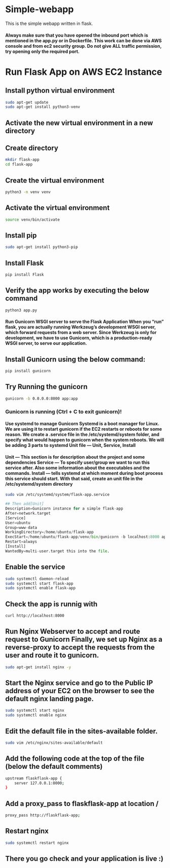 # Simple-webapp
This is the simple webapp written in flask.

#### Always make sure that you have opened the inbound port which is mentioned in the app.py or in Dockerfile. This work can be done via AWS console and from ec2 security group. Do not give ALL traffic permission, try opening only the required port. 

# Run Flask App on AWS EC2 Instance
## Install python virtual environment 
```bash
sudo apt-get update
sudo apt-get install python3-venv
```
## Activate the new virtual environment in a new directory
## Create directory
```bash
mkdir flask-app
cd flask-app
```
## Create the virtual environment
```bash
python3 -m venv venv
```
## Activate the virtual environment 
```bash
source venv/bin/activate
```
## Install pip 
```bash
sudo apt-get install python3-pip
```
## Install Flask 
```bash
pip install Flask
```
## Verify the app works by executing the below command 
```bash
python3 app.py
```
#### Run Gunicorn WSGI server to serve the Flask Application When you “run” flask, you are actually running Werkzeug’s development WSGI server, which forward requests from a web server. Since Werkzeug is only for development, we have to use Gunicorn, which is a production-ready WSGI server, to serve our application.
## Install Gunicorn using the below command:
```python
pip install gunicorn
```
## Try Running the gunicorn 
```bash
gunicorn -b 0.0.0.0:8000 app:app
```
### Gunicorn is running (Ctrl + C to exit gunicorn)!

#### Use systemd to manage Gunicorn Systemd is a boot manager for Linux. We are using it to restart gunicorn if the EC2 restarts or reboots for some reason. We create a .service file in the /etc/systemd/system folder, and specify what would happen to gunicorn when the system reboots. We will be adding 3 parts to systemd Unit file — Unit, Service, Install

####  Unit — This section is for description about the project and some dependencies Service — To specify user/group we want to run this service after. Also some information about the executables and the commands. Install — tells systemd at which moment during boot process this service should start. With that said, create an unit file in the /etc/systemd/system directory
```bash
sudo vim /etc/systemd/system/flask-app.service
```
```python 
## Then add[Unit]
Description=Gunicorn instance for a simple flask-app
After=network.target
[Service]
User=ubuntu
Group=www-data
WorkingDirectory=/home/ubuntu/flask-app
ExecStart=/home/ubuntu/flask-app/venv/bin/gunicorn -b localhost:8000 app:app
Restart=always
[Install]
WantedBy=multi-user.target this into the file.
```
## Enable the service
```bash
sudo systemctl daemon-reload
sudo systemctl start flask-app
sudo systemctl enable flask-app
```
## Check the app is runnig with
```bash
curl http://localhost:8000
```
## Run Nginx Webserver to accept and route request to Gunicorn Finally, we set up Nginx as a reverse-proxy to accept the requests from the user and route it to gunicorn.
```bash
sudo apt-get install nginx -y
```
## Start the Nginx service and go to the Public IP address of your EC2 on the browser to see the default nginx landing page. 
```bash
sudo systemctl start nginx
sudo systemctl enable nginx
```
## Edit the default file in the sites-available folder.
```bash 
sudo vim /etc/nginx/sites-available/default
```
## Add the following code at the top of the file (below the default comments)
```bash
upstream flaskflask-app {
    server 127.0.0.1:8000;
}
```
## Add a proxy_pass to flaskflask-app at location /
```bash
proxy_pass http://flaskflask-app;
```
## Restart nginx 
```bash
sudo systemctl restart nginx
```
## There you go check and your application is live :)
